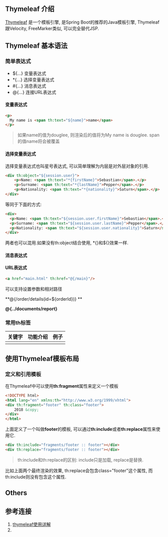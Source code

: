 ## Thymeleaf 介绍

[Thymeleaf](http://www.thymeleaf.org/) 是一个模板引擎, 是Spring Boot的推荐的Java模板引擎, Thymeleaf跟Velocity, FreeMarker类似, 可以完全替代JSP. 

## Thymeleaf 基本语法

### 简单表达式

* ${...} 变量表达式
* *{...} 选择变量表达式
* \#{...} 消息表达式
* @{...} 连接URL表达式

#### 变量表达式

```html
<p>
  My name is <span th:text="${name}">name</span>
</p>
```

> 如果name的值为douglee, 则渲染后的值将为My name is douglee. span的值name将会被覆盖

#### 选择变量表达式

选择变量表达式也叫星号表达式,  可以简单理解为内层是对外层对象的引用.

``` html
<div th:object="${session.user}">
    <p>Name: <span th:text="*{firstName}">Sebastian</span>.</p>
    <p>Surname: <span th:text="*{lastName}">Pepper</span>.</p>
    <p>Nationality: <span th:text="*{nationality}">Saturn</span>.</p>
</div>
```

等同于下面的方式:

```html
<div>
  <p>Name: <span th:text="${session.user.firstName}">Sebastian</span>.</p>
  <p>Surname: <span th:text="${session.user.lastName}">Pepper</span>.</p>
  <p>Nationality: <span th:text="${session.user.nationality}">Saturn</span>.</p>
</div>
```

两者也可以混用.如果没有th:object结合使用, *{}和${}效果一样.

#### 消息表达式

#### URL表达式

```html
<a href="main.html" th:href="@{/main}"/>
```

可以支持设置参数和相对路径

**@{/order/details(id=${orderId})} **

**@{../documents/report}**

### 常用th标签

| 关键字  | 功能介绍 | 例子   |
| :--- | :--- | :--- |
|      |      |      |



## 使用Thymeleaf模板布局

### 定义和引用模板

在Thymeleaf中可以使用**th:fragment**属性来定义一个模板

```html
<!DOCTYPE html>
<html lang="en" xmlns:th="http://www.w3.org/1999/xhtml">
<div th:fragment="footer" th:class="footer">
    2018 &copy;
</div>
</html>
```

上面定义了一个叫做**footer**的模板, 可以通过**th:include**或者**th:replace**属性来使用它.

```html
<div th:include="fragments/footer :: footer"></div>
<div th:replace="fragments/footer :: footer"></div>
```

> th:include和th:replace的区别: include只是加载, replace是替换.

比如上面两个最终渲染的效果, th:replace会包含class="footer"这个属性, 而th:include则没有包含这个属性.

## Others



## 参考连接

1. [thymeleaf使用详解](http://www.ityouknow.com/springboot/2016/05/01/springboot(%E5%9B%9B)-thymeleaf%E4%BD%BF%E7%94%A8%E8%AF%A6%E8%A7%A3.html)
2. ​










